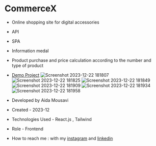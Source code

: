 # CommerceX

- Online shopping site for digital accessories
- API
- SPA
- Information medal
- Product purchase and price calculation according to the number and type of product

- [Demo Project](https://commerce-x-six.vercel.app/)
![Screenshot 2023-12-22 181807](https://github.com/aida-mousavi/CommerceX/assets/115708698/2e158fce-7365-4729-a953-e8840e063636)
![Screenshot 2023-12-22 181825](https://github.com/aida-mousavi/CommerceX/assets/115708698/1335ab5c-c636-4cba-b90a-cf498fe8cd27)
![Screenshot 2023-12-22 181849](https://github.com/aida-mousavi/CommerceX/assets/115708698/c605393c-9eb7-4e6e-a4ef-6b2c6e7f4cc6)
![Screenshot 2023-12-22 181909](https://github.com/aida-mousavi/CommerceX/assets/115708698/f142496d-5dba-43a0-9704-92bc6a4855e7)
![Screenshot 2023-12-22 181934](https://github.com/aida-mousavi/CommerceX/assets/115708698/2ff60e0e-4d35-45a7-acec-9f60d5edfeaf)
![Screenshot 2023-12-22 181958](https://github.com/aida-mousavi/CommerceX/assets/115708698/473276e7-9eb2-4a3e-b76f-0553ab1f7315)



- Developed by Aida Mousavi
- Created - 2023-12

- Technologies Used - React.js , Tailwind

- Role - Frontend

- How to reach me : with my [instagram](https://www.instagram.com/dev.mousavi) and [linkedin](www.linkedin.com/in/aida-mousavi-18791a292)

